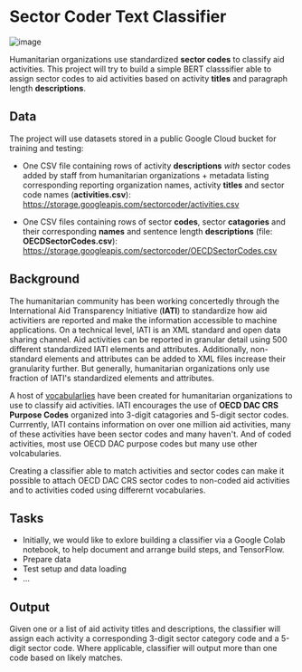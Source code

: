 # Sector Coder Text Classifier

![image](https://storage.googleapis.com/sectorcoder/activity_code.png)

Humanitarian organizations use standardized **sector codes** to classify aid activities. This project will try to build a simple BERT classsifier able to assign sector codes to aid activities based on activity **titles** and paragraph length **descriptions**.

## Data

The project will use datasets stored in a public Google Cloud bucket for training and testing:
* One CSV file containing rows of activity **descriptions** *with* sector codes added by staff from humanitarian organizations + metadata listing corresponding reporting organization names, activity **titles** and sector code names (**activities.csv**): https://storage.googleapis.com/sectorcoder/activities.csv

* One CSV files containing rows of sector **codes**, sector **catagories** and their corresponding **names** and sentence length **descriptions** (file: **OECDSectorCodes.csv**): https://storage.googleapis.com/sectorcoder/OECDSectorCodes.csv

## Background

The humanitarian community has been working concertedly through the International Aid Transparency Initiative (**IATI**) to standardize how aid activitiers are reported and make the information accessible to machine applications. On a technical level, IATI is an XML standard and open data sharing channel. Aid activities can be reported in granular detail using 500 different standardized IATI elements and attributes. Additionally, non-standard elements and attributes can be added to XML files increase their granularity further. But generally, humanitarian organizations only use fraction of IATI's standardized elements and attributes.

A host of [vocabularlies](https://iatistandard.org/en/iati-standard/203/codelists/sectorvocabulary/) have been created for humanitarian organizations to use to classify aid activities. IATI encourages the use of **OECD DAC CRS Purpose Codes** organized into 3-digit catagories and 5-digit sector codes. Currrently, IATI contains information on over one million aid activities, many of these activities have been sector codes and many haven't. And of coded activities, most use OECD DAC purpose codes but many use other volcabularies.

Creating a classifier able to match activities and sector codes can make it possible to attach OECD DAC CRS sector codes to non-coded aid activities and to activities coded using differernt vocabularies.

## Tasks

* Initially, we would like to exlore building a classifier via a Google Colab notebook, to help document and arrange build steps, and TensorFlow.
* Prepare data
* Test setup and data loading
* ...


## Output

Given one or a list of aid activity titles and descriptions, the classifier will assign each activity a corresponding 3-digit sector category code and a 5-digit sector code. Where applicable, classifier will output more than one code based on likely matches.
